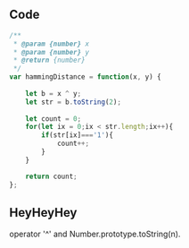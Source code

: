 ## Code 

```javascript 
/**
 * @param {number} x
 * @param {number} y
 * @return {number}
 */
var hammingDistance = function(x, y) {
    
    let b = x ^ y;
    let str = b.toString(2);
    
    let count = 0;
    for(let ix = 0;ix < str.length;ix++){
        if(str[ix]==='1'){
            count++;
        }
    }

    return count;
};

```

## HeyHeyHey

operator '^' and Number.prototype.toString(n).